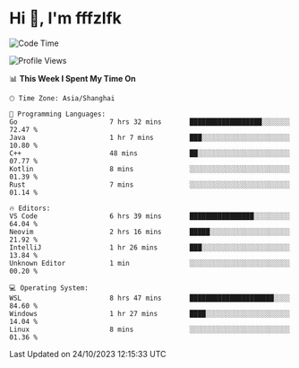 # Hi 👋, I'm fffzlfk

<!--START_SECTION:waka-->
![Code Time](http://img.shields.io/badge/Code%20Time-530%20hrs%2057%20mins-blue)

![Profile Views](http://img.shields.io/badge/Profile%20Views-0-blue)

📊 **This Week I Spent My Time On** 

```text
🕑︎ Time Zone: Asia/Shanghai

💬 Programming Languages: 
Go                       7 hrs 32 mins       ██████████████████░░░░░░░   72.47 % 
Java                     1 hr 7 mins         ███░░░░░░░░░░░░░░░░░░░░░░   10.80 % 
C++                      48 mins             ██░░░░░░░░░░░░░░░░░░░░░░░   07.77 % 
Kotlin                   8 mins              ░░░░░░░░░░░░░░░░░░░░░░░░░   01.39 % 
Rust                     7 mins              ░░░░░░░░░░░░░░░░░░░░░░░░░   01.14 % 

🔥 Editors: 
VS Code                  6 hrs 39 mins       ████████████████░░░░░░░░░   64.04 % 
Neovim                   2 hrs 16 mins       █████░░░░░░░░░░░░░░░░░░░░   21.92 % 
IntelliJ                 1 hr 26 mins        ███░░░░░░░░░░░░░░░░░░░░░░   13.84 % 
Unknown Editor           1 min               ░░░░░░░░░░░░░░░░░░░░░░░░░   00.20 % 

💻 Operating System: 
WSL                      8 hrs 47 mins       █████████████████████░░░░   84.60 % 
Windows                  1 hr 27 mins        ████░░░░░░░░░░░░░░░░░░░░░   14.04 % 
Linux                    8 mins              ░░░░░░░░░░░░░░░░░░░░░░░░░   01.36 % 
```


 Last Updated on 24/10/2023 12:15:33 UTC
<!--END_SECTION:waka-->

